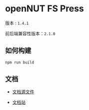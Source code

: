 
# openNUT FS Press

版本 : `1.4.1`

前后端兼容性版本：`2.1.0`

## 如何构建

```bash
npm run build
```

## 文档

- [文档源文件](https://github.com/CNChestnut/FS-Press-website-content)

- [文档站](https://fs-press.sharpdotnut.top)
